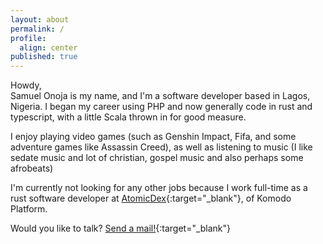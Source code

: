 ```yaml
---
layout: about
permalink: /
profile:
  align: center
published: true
---
```


Howdy, <br/>
Samuel Onoja is my name, and I'm a software developer based in Lagos, Nigeria. I began my career using PHP and now generally code in rust and typescript, with a little Scala thrown in for good measure.

I enjoy playing video games (such as Genshin Impact, Fifa, and some adventure games like Assassin Creed), as well as listening to music (I like sedate music and lot of christian, gospel music and also perhaps some afrobeats)

I'm currently not looking for any other jobs because I work full-time as a rust software developer at [AtomicDex](https://github.com/KomodoPlatform/atomicDEX-API){:target="\_blank"}, of Komodo Platform.

Would you like to talk? [Send a mail!](https://mail:samiodev@icloud.comI){:target="\_blank"}

